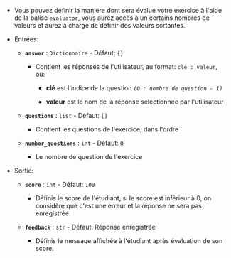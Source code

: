 - Vous pouvez définir la manière dont sera évalué votre exercice à l'aide de la balise `evaluator`, vous aurez accès à un certains nombres de valeurs et aurez à charge de définir des valeurs sortantes.

- Entrées:

    - **`answer`** : `Dictionnaire`     -   Défaut:     `{}`

        - Contient les réponses de l'utilisateur, au format: `clé : valeur`, où:
        
            - **clé** est l'indice de la question *`(0 : nombre de question - 1)`*

            - **valeur** est le nom de la réponse selectionnée par l'utilisateur

    - **`questions`** : `list`     -   Défaut:     `[]`

        - Contient les questions de l'exercice, dans l'ordre
        
    - **`number_questions`** : `int`     -   Défaut:     `0`

        - Le nombre de question de l'exercice


- Sortie:

    - **`score`** : `int`     -   Défaut:     `100`

        - Définis le score de l'étudiant, si le score est inférieur à 0, on considère que c'est une erreur et la réponse ne sera pas enregistrée.

    - **`feedback`** : `str`     -   Défaut:     <span class="success-state">Réponse enregistrée</span>

        - Définis le message affichée à l'étudiant après évaluation de son score.
